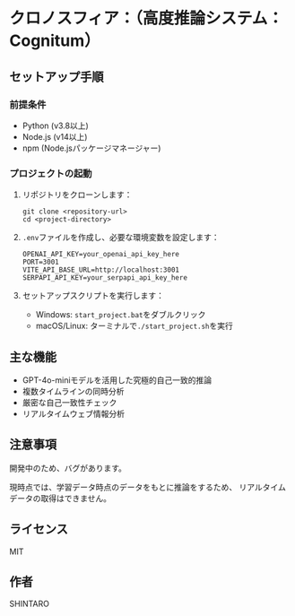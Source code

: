 # クロノスフィア：（高度推論システム：Cognitum）

## セットアップ手順

### 前提条件

- Python (v3.8以上)
- Node.js (v14以上)
- npm (Node.jsパッケージマネージャー)

### プロジェクトの起動

1. リポジトリをクローンします：
   ```
   git clone <repository-url>
   cd <project-directory>
   ```

2. `.env`ファイルを作成し、必要な環境変数を設定します：
   ```
   OPENAI_API_KEY=your_openai_api_key_here
   PORT=3001
   VITE_API_BASE_URL=http://localhost:3001
   SERPAPI_API_KEY=your_serpapi_api_key_here
   ```

3. セットアップスクリプトを実行します：
   - Windows: `start_project.bat`をダブルクリック
   - macOS/Linux: ターミナルで`./start_project.sh`を実行

## 主な機能

- GPT-4o-miniモデルを活用した究極的自己一致的推論
- 複数タイムラインの同時分析
- 厳密な自己一致性チェック
- リアルタイムウェブ情報分析

## 注意事項

開発中のため、バグがあります。

現時点では、学習データ時点のデータをもとに推論をするため、
リアルタイムデータの取得はできません。

## ライセンス

MIT

## 作者

SHINTARO

